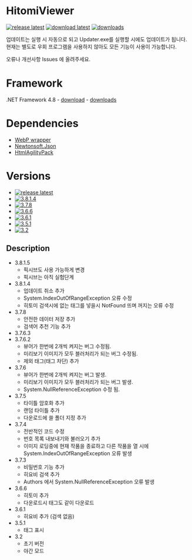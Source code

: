 # HitomiViewer

[![release latest](https://img.shields.io/github/release/rmagur1203/HitomiViewer.svg?logo=github)](https://github.com/rmagur1203/HitomiViewer/releases/latest)
[![download latest](https://img.shields.io/github/downloads/rmagur1203/HitomiViewer/latest/total.svg?logo=github)](https://github.com/rmagur1203/HitomiViewer/releases/latest)
[![downloads](https://img.shields.io/github/downloads/rmagur1203/HitomiViewer/total.svg?logo=github)](https://github.com/rmagur1203/HitomiViewer/releases)

업데이트는 실행 시 자동으로 되고 Updater.exe를 실행할 시에도 업데이트가 됩니다.
현재는 별도로 우회 프로그램을 사용하지 않아도 모든 기능이 사용이 가능합니다.

오류나 개선사항 Issues 에 올려주세요.

# Framework
.NET Framework 4.8 - [download](https://dotnet.microsoft.com/download) - [downloads](https://dotnet.microsoft.com/download/visual-studio-sdks?utm_source=getdotnetsdk&utm_medium=referral)

# Dependencies
- [WebP wrapper](https://github.com/JosePineiro/WebP-wrapper)
- [Newtonsoft.Json](https://www.newtonsoft.com/json)
- [HtmlAgilityPack](https://html-agility-pack.net/)

# Versions
- [![release latest](https://img.shields.io/github/release/rmagur1203/HitomiViewer.svg?logo=github)](https://github.com/rmagur1203/HitomiViewer/releases/latest)
- [![3.8.1.4](https://img.shields.io/github/downloads/rmagur1203/HitomiViewer/3.8.1.4/total?logo=github)](https://github.com/rmagur1203/HitomiViewer/releases/tag/3.8.1.4)
- [![3.7.8](https://img.shields.io/github/downloads/rmagur1203/HitomiViewer/3.7.8/total?logo=github)](https://github.com/rmagur1203/HitomiViewer/releases/tag/3.7.8)
- [![3.6.6](https://img.shields.io/github/downloads/rmagur1203/HitomiViewer/3.6.6/total?logo=github)](https://github.com/rmagur1203/HitomiViewer/releases/tag/3.6.6)
- [![3.6.1](https://img.shields.io/github/downloads/rmagur1203/HitomiViewer/3.6.1/total?logo=github)](https://github.com/rmagur1203/HitomiViewer/releases/tag/3.6.1)
- [![3.5.1](https://img.shields.io/github/downloads/rmagur1203/HitomiViewer/3.5.1/total?logo=github)](https://github.com/rmagur1203/HitomiViewer/releases/tag/3.5.1)
- [![3.2](https://img.shields.io/github/downloads/rmagur1203/HitomiViewer/v3.2/total?logo=github)](https://github.com/rmagur1203/HitomiViewer/releases/tag/v3.2)

## Description
- 3.8.1.5
  - 픽시브도 사용 가능하게 변경
  - 픽시브는 아직 실험단계
- 3.8.1.4
  - 업데이트 취소 추가
  - System.IndexOutOfRangeException 오류 수정
  - 히토미 검색시에 없는 태그를 넣을시 NotFound 뜨며 꺼지는 오류 수정
- 3.7.8
  - 안전한 데이터 저장 추가
  - 검색어 추천 기능 추가
- 3.7.6.3
- 3.7.6.2
  - 뷰어가 한번에 2개씩 켜지는 버그 수정됨.
  - 미리보기 이미지가 모두 블러처리가 되는 버그 수정됨.
  - 제외 태그(태그 차단) 추가
- 3.7.6
  - 뷰어가 한번에 2개씩 켜지는 버그 발생.
  - 미리보기 이미지가 모두 블러처리가 되는 버그 발생.
  - System.NullReferenceException 수정 됨.
- 3.7.5
  - 타이틀 암호화 추가
  - 랜덤 타이틀 추가
  - 다운로드에 쓸 폴더 지정 추가
- 3.7.4
  - 전반적인 코드 수정
  - 번호 목록 내보내기와 불러오기 추가
  - 이미지 로딩중에 현재 작품을 종료하고 다른 작품을 열 시에 System.IndexOutOfRangeException 오류 발생
- 3.7.3
  - 비밀번호 기능 추가
  - 히요비 검색 추가
  - Authors 에서 System.NullReferenceException 오류 발생
- 3.6.6
  - 히토미 추가
  - 다운로드시 태그도 같이 다운로드
- 3.6.1
  - 히요비 추가 (검색 없음)
- 3.5.1
  - 태그 표시
- 3.2
  - 초기 버전
  - 야간 모드
